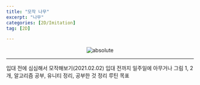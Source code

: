 ```yaml
---
title: "모작 나무"
excerpt: "나무"
categories: [2D/Imitation]
tag: [2D]

---
```


<center><img data-action="zoom" src='{{ "assets/images/2D-Imitation/2D-Imitation-Tree.png" | relative_url }}' alt='absolute' ></center>

---
입대 전에 심심해서 모작해보기(2021.02.02) 
입대 전까지 일주일에 아무거나 그림 1, 2개, 알고리즘 공부, 유니티 정리, 공부한 것 정리 루틴 목표